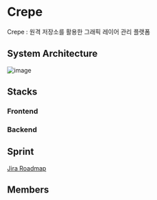 # Crepe
Crepe : 원격 저장소를 활용한 그래픽 레이어 관리 플랫폼

## System Architecture
![image](https://user-images.githubusercontent.com/86936466/228773897-a1444678-e58d-4df9-9e94-ef930778a048.png)
## Stacks
### Frontend
### Backend

## Sprint
[Jira Roadmap](https://sdylockon.atlassian.net/jira/software/projects/CREP/boards/2/roadmap)

## Members
